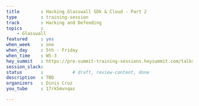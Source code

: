 ```yaml
---
title        : Hacking Glasswall SDk & Cloud - Part 2
type         : training-session
track        : Hacking and Defending
topics       :
    - Glasswall
featured     : yes
when_week    : one
when_day     : 5th - Friday
when_time    : WS-3
hey_summit   : https://pre-summit-training-sessions.heysummit.com/talks/glasswall-sdk-cloud-1/
session_slack:
status       :           # draft, review-content, done
description  : TBD
organizers   : Dinis Cruz
you_tube     : 17rkSmvnqas

---
```

